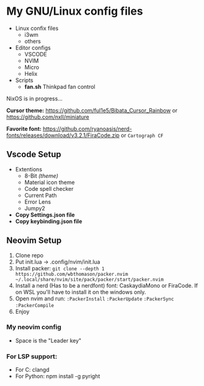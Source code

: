 # My GNU/Linux config files

* Linux confix files
	- i3wm
	- others
* Editor configs
	- VSCODE
	- NVIM
    - Micro
    - Helix
* Scripts
	- **fan.sh** Thinkpad fan control

NixOS is in progress...

**Cursor theme:**
https://github.com/ful1e5/Bibata_Cursor_Rainbow
or https://github.com/nxll/miniature

**Favorite font:**
https://github.com/ryanoasis/nerd-fonts/releases/download/v3.2.1/FiraCode.zip
or ```Cartograph CF```

## Vscode Setup
* Extentions 
	- 8-Bit *(theme)*
	- Material icon theme
	- Code spell checker
	- Current Path
	- Error Lens
	- Jumpy2
* **Copy Settings.json file**
* **Copy keybinding.json file**

## Neovim Setup

1. Clone repo
2. Put init.lua ->  .config/nvim/init.lua
3. Install packer: ```git clone --depth 1 https://github.com/wbthomason/packer.nvim ~/.local/share/nvim/site/pack/packer/start/packer.nvim```
4. Install a nerd (Has to be a nerdfont) font:  CaskaydiaMono or FiraCode. If on WSL you'll have to install it on the windows only.
5. Open nvim and run: ```:PackerInstall``` ```:PackerUpdate``` ```:PackerSync``` ```:PackerCompile```
6. Enjoy

### My neovim config
* Space is the "Leader key"

### For LSP support:
* For C: clangd
* For Python: npm install -g pyright
